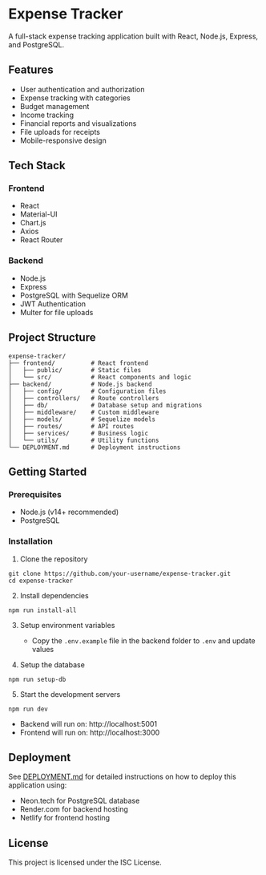 # Expense Tracker

A full-stack expense tracking application built with React, Node.js, Express, and PostgreSQL.

## Features

- User authentication and authorization
- Expense tracking with categories
- Budget management
- Income tracking
- Financial reports and visualizations
- File uploads for receipts
- Mobile-responsive design

## Tech Stack

### Frontend
- React
- Material-UI
- Chart.js
- Axios
- React Router

### Backend
- Node.js
- Express
- PostgreSQL with Sequelize ORM
- JWT Authentication
- Multer for file uploads

## Project Structure

```
expense-tracker/
├── frontend/          # React frontend
│   ├── public/        # Static files
│   └── src/           # React components and logic
├── backend/           # Node.js backend
│   ├── config/        # Configuration files
│   ├── controllers/   # Route controllers
│   ├── db/            # Database setup and migrations
│   ├── middleware/    # Custom middleware
│   ├── models/        # Sequelize models
│   ├── routes/        # API routes
│   ├── services/      # Business logic
│   └── utils/         # Utility functions
└── DEPLOYMENT.md      # Deployment instructions
```

## Getting Started

### Prerequisites

- Node.js (v14+ recommended)
- PostgreSQL

### Installation

1. Clone the repository
```
git clone https://github.com/your-username/expense-tracker.git
cd expense-tracker
```

2. Install dependencies
```
npm run install-all
```

3. Setup environment variables
   - Copy the `.env.example` file in the backend folder to `.env` and update values

4. Setup the database
```
npm run setup-db
```

5. Start the development servers
```
npm run dev
```

- Backend will run on: http://localhost:5001
- Frontend will run on: http://localhost:3000

## Deployment

See [DEPLOYMENT.md](DEPLOYMENT.md) for detailed instructions on how to deploy this application using:
- Neon.tech for PostgreSQL database
- Render.com for backend hosting
- Netlify for frontend hosting

## License

This project is licensed under the ISC License. 